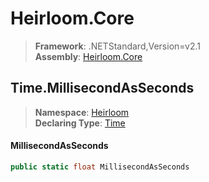 # Heirloom.Core

> **Framework**: .NETStandard,Version=v2.1  
> **Assembly**: [Heirloom.Core][0]  

## Time.MillisecondAsSeconds

> **Namespace**: [Heirloom][0]  
> **Declaring Type**: [Time][1]  

#### MillisecondAsSeconds

```cs
public static float MillisecondAsSeconds
```

[0]: ../../../Heirloom.Core.md
[1]: ../Time.md
